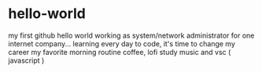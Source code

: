 # hello-world
my first github hello world
working as system/network administrator for one internet company...
learning every day to code, it's time to change my career
my favorite morning routine coffee, lofi study music and vsc ( javascript )
